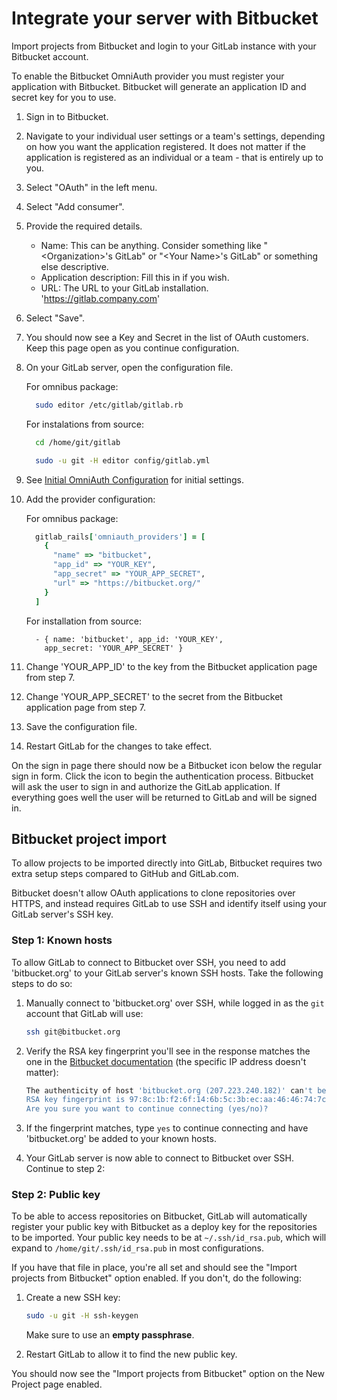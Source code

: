 # Integrate your server with Bitbucket

Import projects from Bitbucket and login to your GitLab instance with your Bitbucket account.

To enable the Bitbucket OmniAuth provider you must register your application with Bitbucket. 
Bitbucket will generate an application ID and secret key for you to use.

1.  Sign in to Bitbucket.

1.  Navigate to your individual user settings or a team's settings, depending on how you want the application registered. It does not matter if the application is registered as an individual or a team - that is entirely up to you.

1.  Select "OAuth" in the left menu.

1.  Select "Add consumer".

1.  Provide the required details.
    - Name: This can be anything. Consider something like "\<Organization\>'s GitLab" or "\<Your Name\>'s GitLab" or something else descriptive.
    - Application description: Fill this in if you wish.
    - URL: The URL to your GitLab installation. 'https://gitlab.company.com'
1.  Select "Save".

1.  You should now see a Key and Secret in the list of OAuth customers. 
    Keep this page open as you continue configuration. 

1.  On your GitLab server, open the configuration file.

    For omnibus package:

    ```sh
      sudo editor /etc/gitlab/gitlab.rb
    ```

    For instalations from source:

    ```sh
      cd /home/git/gitlab

      sudo -u git -H editor config/gitlab.yml
    ```

1.  See [Initial OmniAuth Configuration](omniauth.md#initial-omniauth-configuration) for initial settings.

1.  Add the provider configuration:

    For omnibus package:

    ```ruby
      gitlab_rails['omniauth_providers'] = [
        {
          "name" => "bitbucket",
          "app_id" => "YOUR_KEY",
          "app_secret" => "YOUR_APP_SECRET",
          "url" => "https://bitbucket.org/"
        }
      ]
    ```

    For installation from source:

    ```
      - { name: 'bitbucket', app_id: 'YOUR_KEY',
        app_secret: 'YOUR_APP_SECRET' }
    ```

1.  Change 'YOUR_APP_ID' to the key from the Bitbucket application page from step 7.

1.  Change 'YOUR_APP_SECRET' to the secret from the Bitbucket application page from step 7.

1.  Save the configuration file.

1.  Restart GitLab for the changes to take effect.

On the sign in page there should now be a Bitbucket icon below the regular sign in form. 
Click the icon to begin the authentication process. Bitbucket will ask the user to sign in and authorize the GitLab application. 
If everything goes well the user will be returned to GitLab and will be signed in.

## Bitbucket project import

To allow projects to be imported directly into GitLab, Bitbucket requires two extra setup steps compared to GitHub and GitLab.com. 

Bitbucket doesn't allow OAuth applications to clone repositories over HTTPS, and instead requires GitLab to use SSH and identify itself using your GitLab server's SSH key.

### Step 1: Known hosts

To allow GitLab to connect to Bitbucket over SSH, you need to add 'bitbucket.org' to your GitLab server's known SSH hosts. Take the following steps to do so:

1. Manually connect to 'bitbucket.org' over SSH, while logged in as the `git` account that GitLab will use:

    ```sh
    ssh git@bitbucket.org
    ```

1.  Verify the RSA key fingerprint you'll see in the response matches the one in the [Bitbucket documentation](https://confluence.atlassian.com/display/BITBUCKET/Use+the+SSH+protocol+with+Bitbucket#UsetheSSHprotocolwithBitbucket-KnownhostorBitbucket'spublickeyfingerprints) (the specific IP address doesn't matter):

    ```sh
    The authenticity of host 'bitbucket.org (207.223.240.182)' can't be established.
    RSA key fingerprint is 97:8c:1b:f2:6f:14:6b:5c:3b:ec:aa:46:46:74:7c:40.
    Are you sure you want to continue connecting (yes/no)? 
    ```

1. If the fingerprint matches, type `yes` to continue connecting and have 'bitbucket.org' be added to your known hosts.

1. Your GitLab server is now able to connect to Bitbucket over SSH. Continue to step 2:

### Step 2: Public key

To be able to access repositories on Bitbucket, GitLab will automatically register your public key with Bitbucket as a deploy key for the repositories to be imported. Your public key needs to be at `~/.ssh/id_rsa.pub`, which will expand to `/home/git/.ssh/id_rsa.pub` in most configurations. 

If you have that file in place, you're all set and should see the "Import projects from Bitbucket" option enabled. If you don't, do the following:

1. Create a new SSH key:

    ```sh
    sudo -u git -H ssh-keygen
    ```

    Make sure to use an **empty passphrase**.

2. Restart GitLab to allow it to find the new public key.

You should now see the "Import projects from Bitbucket" option on the New Project page enabled.
